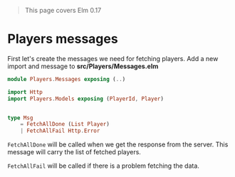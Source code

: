 > This page covers Elm 0.17

# Players messages

First let's create the messages we need for fetching players. Add a new import and message to __src/Players/Messages.elm__

```elm
module Players.Messages exposing (..)

import Http
import Players.Models exposing (PlayerId, Player)


type Msg
    = FetchAllDone (List Player)
    | FetchAllFail Http.Error
```

`FetchAllDone` will be called when we get the response from the server. This message will carry the list of fetched players.

`FetchAllFail` will be called if there is a problem fetching the data.

